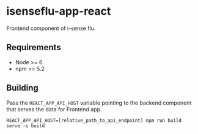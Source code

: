 # isenseflu-app-react

Frontend component of i-sense flu.

## Requirements

- Node >= 6
- npm >= 5.2

## Building

Pass the `REACT_APP_API_HOST` variable pointing to the backend component that serves the data for 
Frontend app.

```
REACT_APP_API_HOST=[relative_path_to_api_endpoint] npm run build
serve -s build
```
